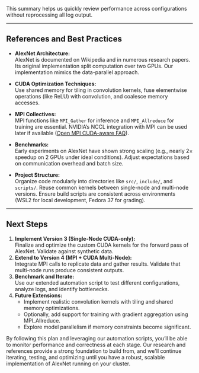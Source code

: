 This summary helps us quickly review performance across configurations without reprocessing all log output.

---

## References and Best Practices

- **AlexNet Architecture:**  
  AlexNet is documented on Wikipedia and in numerous research papers. Its original implementation split computation over two GPUs. Our implementation mimics the data-parallel approach.
  
- **CUDA Optimization Techniques:**  
  Use shared memory for tiling in convolution kernels, fuse elementwise operations (like ReLU) with convolution, and coalesce memory accesses.
  
- **MPI Collectives:**  
  MPI functions like `MPI_Gather` for inference and `MPI_Allreduce` for training are essential. NVIDIA’s NCCL integration with MPI can be used later if available ([Open MPI CUDA-aware FAQ](https://www.open-mpi.org/faq/?category=building#build-cuda)).
  
- **Benchmarks:**  
  Early experiments on AlexNet have shown strong scaling (e.g., nearly 2× speedup on 2 GPUs under ideal conditions). Adjust expectations based on communication overhead and batch size.
  
- **Project Structure:**  
  Organize code modularly into directories like `src/`, `include/`, and `scripts/`. Reuse common kernels between single-node and multi-node versions. Ensure build scripts are consistent across environments (WSL2 for local development, Fedora 37 for grading).

---

## Next Steps

1. **Implement Version 3 (Single-Node CUDA-only):**  
   Finalize and optimize the custom CUDA kernels for the forward pass of AlexNet. Validate against synthetic data.
2. **Extend to Version 4 (MPI + CUDA Multi-Node):**  
   Integrate MPI calls to replicate data and gather results. Validate that multi-node runs produce consistent outputs.
3. **Benchmark and Iterate:**  
   Use our extended automation script to test different configurations, analyze logs, and identify bottlenecks.
4. **Future Extensions:**  
   - Implement realistic convolution kernels with tiling and shared memory optimizations.
   - Optionally, add support for training with gradient aggregation using MPI_Allreduce.
   - Explore model parallelism if memory constraints become significant.

By following this plan and leveraging our automation scripts, you’ll be able to monitor performance and correctness at each stage. Our research and references provide a strong foundation to build from, and we'll continue iterating, testing, and optimizing until you have a robust, scalable implementation of AlexNet running on your cluster.
